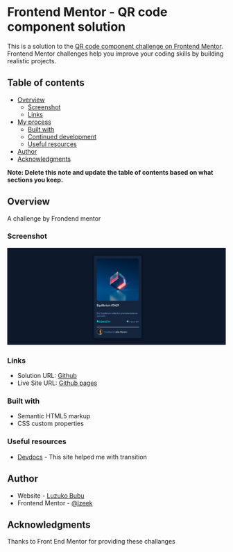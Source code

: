 # Frontend Mentor - QR code component solution

This is a solution to the [QR code component challenge on Frontend Mentor](https://www.frontendmentor.io/challenges/qr-code-component-iux_sIO_H). Frontend Mentor challenges help you improve your coding skills by building realistic projects. 

## Table of contents

- [Overview](#overview)
  - [Screenshot](#screenshot)
  - [Links](#links)
- [My process](#my-process)
  - [Built with](#built-with)
  - [Continued development](#continued-development)
  - [Useful resources](#useful-resources)
- [Author](#author)
- [Acknowledgments](#acknowledgments)

**Note: Delete this note and update the table of contents based on what sections you keep.**

## Overview

A challenge by Frondend mentor

### Screenshot

![](./nft-preview-card-screenshot.png)


### Links

- Solution URL: [Github](https://github.com/lzeek/ntf-preview-card-component)
- Live Site URL: [Github pages](https://github.com/lzeek/ntf-preview-card-component)

### Built with

- Semantic HTML5 markup
- CSS custom properties

### Useful resources

- [Devdocs](https://w3schools.com/) - This site helped me with transition 

## Author

- Website - [Luzuko Bubu](https://www.your-site.com)
- Frontend Mentor - [@lzeek](https://www.frontendmentor.io/profile/lzeek)


## Acknowledgments

Thanks to Front End Mentor for providing these challanges
